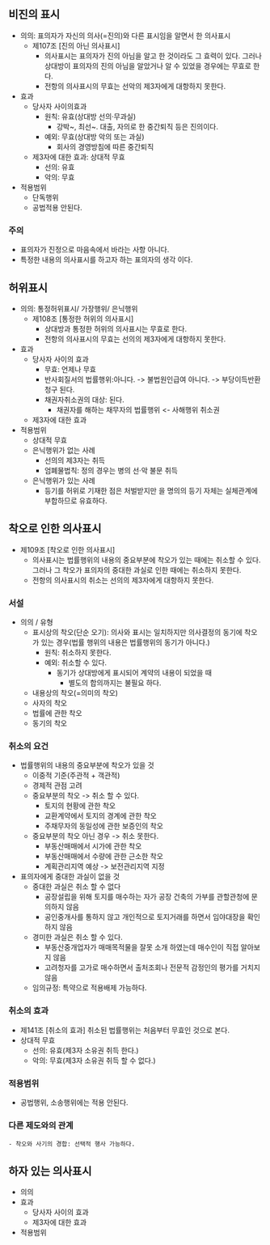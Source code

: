 ## 비진의 표시
- 의의: 표의자가 자신의 의사(=진의)와 다른 표시임을 알면서 한 의사표시
    - 제107조 [진의 아닌 의사표시]
        - 의사표시는 표의자가 진의 아님을 알고 한 것이라도 그 효력이 있다. 그러나 상대방이 표의자의 진의 아님을 알았거나 알 수 있었을 경우에는 무효로 한다.
        - 전항의 의사표시의 무효는 선악의 제3자에게 대항하지 못한다.
- 효과
    - 당사자 사이의효과
        - 원칙: 유효(상대방 선의·무과실)
            - 강박~, 최선~. 대출, 자의로 한 중간퇴직 등은 진의이다.
        - 예외: 무효(상대방 악의 또는 과실)
            - 회사의 경영방침에 따른 중간퇴직
    - 제3자에 대한 효과: 상대적 무효
        - 선의: 유효
        - 악의: 무효
- 적용범위
    - 단독행위
    - 공법적용 안된다.
### 주의
- 표의자가 진정으로 마음속에서 바라는 사항 아니다.
- 특정한 내용의 의사표시를 하고자 하는 표의자의 생각 이다.

## 허위표시
- 의의: 통정허위표시/ 가장행위/ 은닉행위
    - 제108조 [통정한 허위의 의사표시]
        - 상대방과 통정한 허위의 의사표시는 무효로 한다.
        - 전항의 의사표시의 무효는 선의의 제3자에게 대항하지 못한다.
- 효과
    - 당사자 사이의 효과
        - 무효: 언제나 무효
        - 반사회질서의 법률행위:아니다. -> 불법원인급여 아니다. -> 부당이득반환청구 된다.
        - 채권자취소권의 대상: 된다.
            - 채권자를 해하는 채무자의 법률행위 <- 사해행위 취소권
    - 제3자에 대한 효과
- 적용범위
    - 상대적 무효
    - 은닉행위가 없는 사례
        - 선의의 제3자는 취득
        - 엄폐물법칙: 정의 경우는 병의 선·악 불문 취득
    - 은닉행위가 있는 사례
        - 등기를 허위로 기재한 점은 처벌받지만 을 명의의 등기 자체는 실체관계에 부합하므로 유효하다.
## 착오로 인한 의사표시
- 제109조 [착오로 인한 의사표시]
    - 의사표시는 법률행위의 내용의 중요부분에 착오가 있는 때에는 취소할 수 있다. 그러나 그 착오가 표의자의 중대한 과실로 인한 때에는 취소하지 못한다.
    - 전항의 의사표시의 취소는 선의의 제3자에게 대항하지 못한다.
### 서설
- 의의 / 유형
    - 표시상의 착오(단순 오기): 의사와 표시는 일치하지만 의사결정의 동기에 착오가 있는 경우(법률 행위의 내용은 법률행위의 동기가 아니다.)
        - 원칙: 취소하지 못한다.
        - 예외: 취소할 수 있다.
            - 동기가 상대방에게 표시되어 계약의 내용이 되었을 때
                - 별도의 합의까지는 불필요 하다.
    - 내용상의 착오(=의미의 착오)
    - 사자의 착오
    - 법률에 관한 착오
    - 동기의 착오
### 취소의 요건
- 법률행위의 내용의 중요부분에 착오가 있을 것
    - 이중적 기준(주관적 + 객관적)
    - 경제적 관점 고려
    - 중요부분의 착오 -> 취소 할 수 있다.
        - 토지의 현황에 관한 착오
        - 교환계약에서 토지의 경계에 관한 착오
        - 주채무자의 동일성에 관한 보증인의 착오
    - 중요부분의 착오 아닌 경우 -> 취소 못한다.
        - 부동산매매에서 시가에 관한 착오
        - 부동산매매에서 수량에 관한 근소한 착오
        - 계획관리지역 예상 -> 보전관리지역 지정
- 표의자에게 중대한 과실이 없을 것
    - 중대한 과실은 취소 할 수 없다
        - 공장설립을 위해 토지를 매수하는 자가 공장 건축의 가부를 관할관청에 문의하지 않음
        - 공인중개사를 통하지 않고 개인적으로 토지거래를 하면서 임야대장을 확인하지 않음
    - 경미한 과실은 취소 할 수 있다.
        - 부동산중개업자가 매매목적물을 잘못 소개 하였는데 매수인이 직접 알아보지 않음
        - 고려청자를 고가로 매수하면서 출처조회나 전문적 감정인의 평가를 거치지 않음
    - 임의규정: 특약으로 적용배제 가능하다.
### 취소의 효과
- 제141조 [취소의 효과] 취소된 법률행위는 처음부터 무효인 것으로 본다.
- 상대적 무효
    - 선의: 유효(제3자 소유권 취득 한다.)
    - 악의: 무효(제3자 소유권 취득 할 수 없다.)
### 적용범위
- 공법행위, 소송행위에는 적용 안된다.
### 다른 제도와의 관계
    - 착오와 사기의 경합: 선택적 행사 가능하다.
## 하자 있는 의사표시
- 의의
- 효과
    - 당사자 사이의 효과
    - 제3자에 대한 효과
- 적용범위